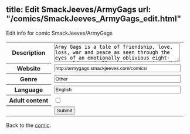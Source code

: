title: Edit SmackJeeves/ArmyGags
url: "/comics/SmackJeeves_ArmyGags_edit.html"
---
Edit info for comic SmackJeeves/ArmyGags

<form name="comic" action="http://gaepostmail.appspot.com/comic/" method="post">
<table class="comicinfo">
<tr>
<th>Description</th><td><textarea name="description" cols="40" rows="3">Army Gags is a tale of friendship, love, loss, war and peace as seen through the eyes of an emotionally oblivious eight-year-old. Basically this is a comic I did over ten years ago that was apparently about people in the army. Reading through it as an adult, I realised just how unintentionally hilarious it could be. From exploding orphanage nuns to comic book industry-based slavery, Army Gags is truly a window into the somewhat uneasy mind of my eight-year-old self.</textarea></td>
</tr>
<tr>
<th>Website</th><td><input type="text" name="url" value="http://armygags.smackjeeves.com/comics/" size="40"/></td>
</tr>
<tr>
<th>Genre</th><td><input type="text" name="genre" value="Other" size="40"/></td>
</tr>
<tr>
<th>Language</th><td><input type="text" name="language" value="English" size="40"/></td>
</tr>
<tr>
<th>Adult content</th><td><input type="checkbox" name="adult" value="adult" /></td>
</tr>
<tr>
<th></th><td>
<input type="hidden" name="comic" value="SmackJeeves_ArmyGags" />
<input type="submit" name="submit" value="Submit" />
</td>
</tr>
</table>
</form>

Back to the [comic](SmackJeeves_ArmyGags.html).
